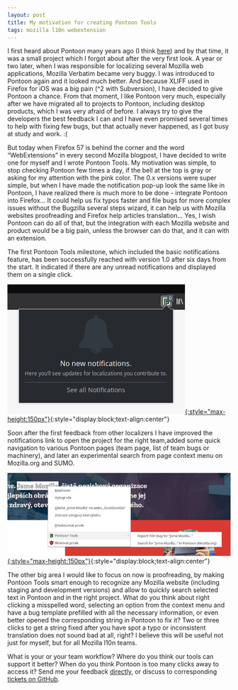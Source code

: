 ```yaml
---
layout: post
title: My motivation for creating Pontoon Tools
tags: mozilla l10n webextension
---
```


I first heard about Pontoon many years ago (I think [here](http://horv.at/blog/localizing-firefox-os-with-pontoon/)) and by that time, it was a small project which I forgot about after the very first look. A year or two later, when I was responsible for localizing several Mozilla web applications, Mozilla Verbatim became very buggy. I was introduced to Pontoon again and it looked much better. And because XLIFF used in Firefox for iOS was a big pain (^2 with Subversion), I have decided to give Pontoon a chance. From that moment, I like Pontoon very much, especially after we have migrated all to projects to Pontoon, including desktop products, which I was very afraid of before. I always try to give the developers the best feedback I can and I have even promised several times to help with fixing few bugs, but that actually never happened, as I got busy at study and work. :(

But today when Firefox 57 is behind the corner and the word “WebExtensions” in every second Mozilla blogpost, I have decided to write one for myself and I wrote Pontoon Tools. My motivation was simple, to stop checking Pontoon few times a day, if the bell at the top is gray or asking for my attention with the pink color. The 0.x versions were super simple, but when I have made the notification pop-up look the same like in Pontoon, I have realized there is much more to be done - integrate Pontoon into Firefox... It could help us fix typos faster and file bugs for more complex issues without the Bugzilla several steps wizard, it can help us with Mozilla websites proofreading and Firefox help articles translation… Yes, I wish Pontoon can do all of that, but the integration with each Mozilla website and product would be a big pain, unless the browser can do that, and it can with an extension.

The first Pontoon Tools milestone, which included the basic notifications feature, has been successfully reached with version 1.0 after six days from the start. It indicated if there are any unread notifications and displayed them on a single click.

[![Pontoon Tools notifications popup](/assets/img/pontoon-tools-notifications-popup.png){:style="max-height:150px"}](/assets/img/pontoon-tools-notifications-popup.png){:style="display:block;text-align:center"}

Soon after the first feedback from other localizers I have improved the notifications link to open the project for the right team,added some quick navigation to various Pontoon pages (team page, list of team bugs or machinery), and later an experimental search from page context menu on Mozilla.org and SUMO.

[![Pontoon Tools context menu on Mozilla.org](/assets/img/pontoon-tools-mozilla-org-context-menu.png){:style="max-height:150px"}](/assets/img/pontoon-tools-mozilla-org-context-menu.png){:style="display:block;text-align:center"}

The other big area I would like to focus on now is proofreading, by making Pontoon Tools smart enough to recognize any Mozilla website (including staging and development versions) and allow to quickly search selected text in Pontoon and in the right project. What do you think about right clicking a misspelled word, selecting an option from the context menu and have a bug template prefilled with all the necessary information, or even better opened the corresponding string in Pontoon to fix it? Two or three clicks to get a string fixed after you have spot a typo or inconsistent translation does not sound bad at all, right? I believe this will be useful not just for myself, but for all Mozilla l10n teams.

What is your or your team workflow? Where do you think our tools can support it better? When do you think Pontoon is too many clicks away to access it? Send me your feedback [directly](https://mozillians.org/u/mstanke/), or discuss to corresponding [tickets on GitHub](https://github.com/MikkCZ/pontoon-tools/issues).

